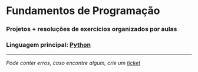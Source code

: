 # Fundamentos de Programação
### Projetos + resoluções de exercícios organizados por aulas
### Linguagem principal: [Python](https://www.python.org/)
---
*Pode conter erros, caso encontre algum, crie um* [*ticket*](https://github.com/TiagoRG/uaveiro-leci/issues/new)